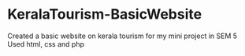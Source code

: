 # KeralaTourism-BasicWebsite
Created a basic  website on kerala tourism for my mini project in SEM 5  
Used html, css and php


